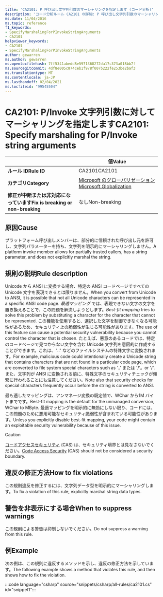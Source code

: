 ```yaml
---
title: 'CA2101: P 呼び出し文字列引数のマーシャリングを指定します (コード分析)'
description: 'コード分析ルール CA2101 の詳細: P 呼び出し文字列引数のマーシャリングを指定する'
ms.date: 11/04/2016
ms.topic: reference
f1_keywords:
- SpecifyMarshalingForPInvokeStringArguments
- CA2101
helpviewer_keywords:
- CA2101
- SpecifyMarshalingForPInvokeStringArguments
author: gewarren
ms.author: gewarren
ms.openlocfilehash: 7ff5341abedd8e5971368272da17c373a018bb7f
ms.sourcegitcommit: 4df8e005c074ceb1f978f007b222fe253be2baf3
ms.translationtype: MT
ms.contentlocale: ja-JP
ms.lasthandoff: 02/04/2021
ms.locfileid: "99545504"
---
```

# <a name="ca2101-specify-marshaling-for-pinvoke-string-arguments"></a><span data-ttu-id="c9315-103">CA2101: P/Invoke 文字列引数に対してマーシャリングを指定します</span><span class="sxs-lookup"><span data-stu-id="c9315-103">CA2101: Specify marshaling for P/Invoke string arguments</span></span>

| | <span data-ttu-id="c9315-104">値</span><span class="sxs-lookup"><span data-stu-id="c9315-104">Value</span></span> |
|-|-|
| <span data-ttu-id="c9315-105">**ルール ID**</span><span class="sxs-lookup"><span data-stu-id="c9315-105">**Rule ID**</span></span> |<span data-ttu-id="c9315-106">CA2101</span><span class="sxs-lookup"><span data-stu-id="c9315-106">CA2101</span></span>|
| <span data-ttu-id="c9315-107">**カテゴリ**</span><span class="sxs-lookup"><span data-stu-id="c9315-107">**Category**</span></span> |[<span data-ttu-id="c9315-108">Microsoft のグローバリゼーション</span><span class="sxs-lookup"><span data-stu-id="c9315-108">Microsoft.Globalization</span></span>](globalization-warnings.md)|
| <span data-ttu-id="c9315-109">**修正が中断または非対応になっています**</span><span class="sxs-lookup"><span data-stu-id="c9315-109">**Fix is breaking or non-breaking**</span></span> |<span data-ttu-id="c9315-110">なし</span><span class="sxs-lookup"><span data-stu-id="c9315-110">Non-breaking</span></span>|

## <a name="cause"></a><span data-ttu-id="c9315-111">原因</span><span class="sxs-lookup"><span data-stu-id="c9315-111">Cause</span></span>

<span data-ttu-id="c9315-112">プラットフォーム呼び出しメンバーは、部分的に信頼された呼び出し元を許可し、文字列パラメーターを持ち、文字列を明示的にマーシャリングしません。</span><span class="sxs-lookup"><span data-stu-id="c9315-112">A platform invoke member allows for partially trusted callers, has a string parameter, and does not explicitly marshal the string.</span></span>

## <a name="rule-description"></a><span data-ttu-id="c9315-113">規則の説明</span><span class="sxs-lookup"><span data-stu-id="c9315-113">Rule description</span></span>

<span data-ttu-id="c9315-114">Unicode から ANSI に変換する場合、特定の ANSI コードページですべての Unicode 文字を表現できるとは限りません。</span><span class="sxs-lookup"><span data-stu-id="c9315-114">When you convert from Unicode to ANSI, it is possible that not all Unicode characters can be represented in a specific ANSI code page.</span></span> <span data-ttu-id="c9315-115">*最適マッピング* では、表現できない文字の文字を置き換えることで、この問題を解決しようとします。</span><span class="sxs-lookup"><span data-stu-id="c9315-115">*Best-fit mapping* tries to solve this problem by substituting a character for the character that cannot be represented.</span></span> <span data-ttu-id="c9315-116">この機能を使用すると、選択した文字を制御できなくなる可能性があるため、セキュリティ上の脆弱性が生じる可能性があります。</span><span class="sxs-lookup"><span data-stu-id="c9315-116">The use of this feature can cause a potential security vulnerability because you cannot control the character that is chosen.</span></span> <span data-ttu-id="c9315-117">たとえば、悪意のあるコードでは、特定のコードページで見つからない文字を含む Unicode 文字列を意図的に作成することができます。これは、".." などのファイルシステムの特殊文字に変換されます。</span><span class="sxs-lookup"><span data-stu-id="c9315-117">For example, malicious code could intentionally create a Unicode string that contains characters that are not found in a particular code page, which are converted to file system special characters such as '..'</span></span> <span data-ttu-id="c9315-118">または '/'。</span><span class="sxs-lookup"><span data-stu-id="c9315-118">or '/'.</span></span> <span data-ttu-id="c9315-119">また、文字列が ANSI に変換される前に、特殊文字のセキュリティチェックが頻繁に行われることにも注意してください。</span><span class="sxs-lookup"><span data-stu-id="c9315-119">Note also that security checks for special characters frequently occur before the string is converted to ANSI.</span></span>

<span data-ttu-id="c9315-120">最も適したマッピングは、アンマネージ変換の既定値で、WChar から1M バイトまでです。</span><span class="sxs-lookup"><span data-stu-id="c9315-120">Best-fit mapping is the default for the unmanaged conversion, WChar to MByte.</span></span> <span data-ttu-id="c9315-121">最適マッピングを明示的に無効にしない限り、コードには、この問題のために悪用可能なセキュリティ脆弱性が含まれている可能性があります。</span><span class="sxs-lookup"><span data-stu-id="c9315-121">Unless you explicitly disable best-fit mapping, your code might contain an exploitable security vulnerability because of this issue.</span></span>

> [!CAUTION]
> <span data-ttu-id="c9315-122">[コードアクセスセキュリティ](../../../framework/misc/code-access-security.md) (CAS) は、セキュリティ境界とは見なさないでください。</span><span class="sxs-lookup"><span data-stu-id="c9315-122">[Code Access Security](../../../framework/misc/code-access-security.md) (CAS) should not be considered a security boundary.</span></span>

## <a name="how-to-fix-violations"></a><span data-ttu-id="c9315-123">違反の修正方法</span><span class="sxs-lookup"><span data-stu-id="c9315-123">How to fix violations</span></span>

<span data-ttu-id="c9315-124">この規則違反を修正するには、文字列データ型を明示的にマーシャリングします。</span><span class="sxs-lookup"><span data-stu-id="c9315-124">To fix a violation of this rule, explicitly marshal string data types.</span></span>

## <a name="when-to-suppress-warnings"></a><span data-ttu-id="c9315-125">警告を非表示にする場合</span><span class="sxs-lookup"><span data-stu-id="c9315-125">When to suppress warnings</span></span>

<span data-ttu-id="c9315-126">この規則による警告は抑制しないでください。</span><span class="sxs-lookup"><span data-stu-id="c9315-126">Do not suppress a warning from this rule.</span></span>

## <a name="example"></a><span data-ttu-id="c9315-127">例</span><span class="sxs-lookup"><span data-stu-id="c9315-127">Example</span></span>

<span data-ttu-id="c9315-128">次の例は、この規則に違反するメソッドを示し、違反の修正方法を示しています。</span><span class="sxs-lookup"><span data-stu-id="c9315-128">The following example shows a method that violates this rule, and then shows how to fix the violation.</span></span>

:::code language="csharp" source="snippets/csharp/all-rules/ca2101.cs" id="snippet1":::
